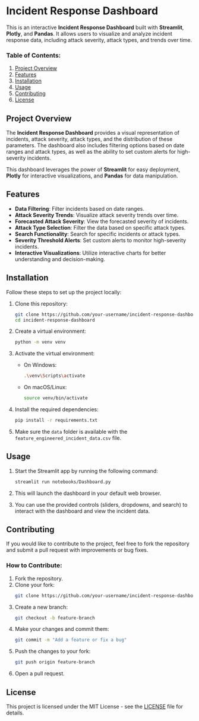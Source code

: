 # Incident Response Dashboard

This is an interactive **Incident Response Dashboard** built with **Streamlit**, **Plotly**, and **Pandas**. It allows users to visualize and analyze incident response data, including attack severity, attack types, and trends over time.

### Table of Contents:
1. [Project Overview](#project-overview)
2. [Features](#features)
3. [Installation](#installation)
4. [Usage](#usage)
5. [Contributing](#contributing)
6. [License](#license)

## Project Overview

The **Incident Response Dashboard** provides a visual representation of incidents, attack severity, attack types, and the distribution of these parameters. The dashboard also includes filtering options based on date ranges and attack types, as well as the ability to set custom alerts for high-severity incidents.

This dashboard leverages the power of **Streamlit** for easy deployment, **Plotly** for interactive visualizations, and **Pandas** for data manipulation.

## Features

- **Data Filtering**: Filter incidents based on date ranges.
- **Attack Severity Trends**: Visualize attack severity trends over time.
- **Forecasted Attack Severity**: View the forecasted severity of incidents.
- **Attack Type Selection**: Filter the data based on specific attack types.
- **Search Functionality**: Search for specific incidents or attack types.
- **Severity Threshold Alerts**: Set custom alerts to monitor high-severity incidents.
- **Interactive Visualizations**: Utilize interactive charts for better understanding and decision-making.

## Installation

Follow these steps to set up the project locally:

1. Clone this repository:
   ```bash
   git clone https://github.com/your-username/incident-response-dashboard.git
   cd incident-response-dashboard
   ```

2. Create a virtual environment:
   ```bash
   python -m venv venv
   ```

3. Activate the virtual environment:
   - On Windows:
     ```bash
     .\venv\Scripts\activate
     ```
   - On macOS/Linux:
     ```bash
     source venv/bin/activate
     ```

4. Install the required dependencies:
   ```bash
   pip install -r requirements.txt
   ```

5. Make sure the `data` folder is available with the `feature_engineered_incident_data.csv` file.

## Usage

1. Start the Streamlit app by running the following command:
   ```bash
   streamlit run notebooks/Dashboard.py
   ```

2. This will launch the dashboard in your default web browser.

3. You can use the provided controls (sliders, dropdowns, and search) to interact with the dashboard and view the incident data.

## Contributing

If you would like to contribute to the project, feel free to fork the repository and submit a pull request with improvements or bug fixes.

### How to Contribute:
1. Fork the repository.
2. Clone your fork:
   ```bash
   git clone https://github.com/your-username/incident-response-dashboard.git
   ```
3. Create a new branch:
   ```bash
   git checkout -b feature-branch
   ```
4. Make your changes and commit them:
   ```bash
   git commit -m "Add a feature or fix a bug"
   ```
5. Push the changes to your fork:
   ```bash
   git push origin feature-branch
   ```
6. Open a pull request.

## License

This project is licensed under the MIT License - see the [LICENSE](LICENSE) file for details.

